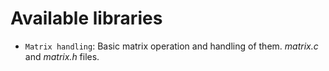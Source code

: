 # Available libraries
+ `Matrix handling`: Basic matrix operation and handling of them. *matrix.c* and *matrix.h* files.
